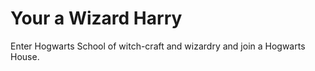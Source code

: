 # Your a Wizard Harry
Enter Hogwarts School of witch-craft and wizardry and join a Hogwarts House. 
